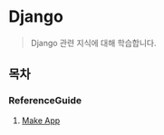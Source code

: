 # Django
>Django 관련 지식에 대해 학습합니다.

## 목차

### ReferenceGuide

1. [Make App](./ReferenceGuide/MakeApp.md)

